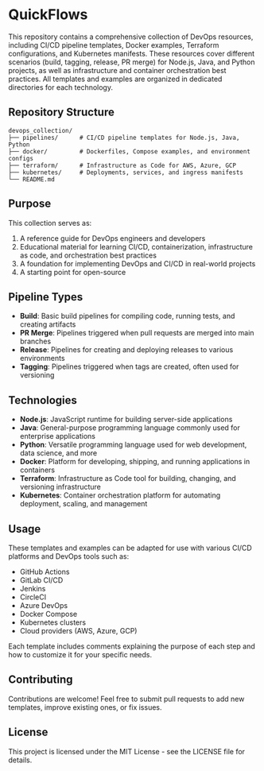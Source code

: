 # QuickFlows

This repository contains a comprehensive collection of DevOps resources, including CI/CD pipeline templates, Docker examples, Terraform configurations, and Kubernetes manifests. These resources cover different scenarios (build, tagging, release, PR merge) for Node.js, Java, and Python projects, as well as infrastructure and container orchestration best practices. All templates and examples are organized in dedicated directories for each technology.

## Repository Structure

```
devops_collection/
├── pipelines/      # CI/CD pipeline templates for Node.js, Java, Python
├── docker/         # Dockerfiles, Compose examples, and environment configs
├── terraform/      # Infrastructure as Code for AWS, Azure, GCP
├── kubernetes/     # Deployments, services, and ingress manifests
└── README.md
```

## Purpose

This collection serves as:

1. A reference guide for DevOps engineers and developers
2. Educational material for learning CI/CD, containerization, infrastructure as code, and orchestration best practices
3. A foundation for implementing DevOps and CI/CD in real-world projects
4. A starting point for open-source 

## Pipeline Types

- **Build**: Basic build pipelines for compiling code, running tests, and creating artifacts
- **PR Merge**: Pipelines triggered when pull requests are merged into main branches
- **Release**: Pipelines for creating and deploying releases to various environments
- **Tagging**: Pipelines triggered when tags are created, often used for versioning

## Technologies

- **Node.js**: JavaScript runtime for building server-side applications
- **Java**: General-purpose programming language commonly used for enterprise applications
- **Python**: Versatile programming language used for web development, data science, and more
- **Docker**: Platform for developing, shipping, and running applications in containers
- **Terraform**: Infrastructure as Code tool for building, changing, and versioning infrastructure
- **Kubernetes**: Container orchestration platform for automating deployment, scaling, and management

## Usage

These templates and examples can be adapted for use with various CI/CD platforms and DevOps tools such as:

- GitHub Actions
- GitLab CI/CD
- Jenkins
- CircleCI
- Azure DevOps
- Docker Compose
- Kubernetes clusters
- Cloud providers (AWS, Azure, GCP)

Each template includes comments explaining the purpose of each step and how to customize it for your specific needs.

## Contributing

Contributions are welcome! Feel free to submit pull requests to add new templates, improve existing ones, or fix issues.

## License

This project is licensed under the MIT License - see the LICENSE file for details.